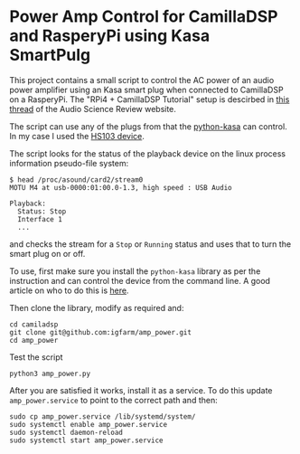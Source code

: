 
# Power Amp Control for CamillaDSP and RasperyPi using Kasa SmartPulg

This project contains a small script to control the AC power of an audio power amplifier using an Kasa smart plug when connected to CamillaDSP on a RasperyPi. The "RPi4 + CamillaDSP Tutorial" setup is descirbed in [this thread](https://www.audiosciencereview.com/forum/index.php?threads/rpi4-camilladsp-tutorial.29656/) of the Audio Science Review website.

The script can use any of the plugs from that the [python-kasa](https://github.com/python-kasa/python-kasa) can control. In my case I used the [HS103 device](https://www.amazon.com/TP-Link-Kasa-Smart-Wifi-Plug/dp/B07RCNB2L3).

The script looks for the status of the playback device on the linux process information pseudo-file system:
```
$ head /proc/asound/card2/stream0
MOTU M4 at usb-0000:01:00.0-1.3, high speed : USB Audio

Playback:
  Status: Stop
  Interface 1
  ...
```
and checks the stream for a `Stop` or `Running` status and uses that to turn the smart plug on or off.

To use, first make sure you install the `python-kasa` library as per the instruction and can control the device from the command line. A good article on who to do this is [here](https://medium.com/geekculture/use-raspberry-pi-and-tp-link-kasa-to-automate-your-devices-9f936a6243c1).

Then clone the library, modify as required and:

```
cd camiladsp
git clone git@github.com:igfarm/amp_power.git
cd amp_power
```

Test the script
```
python3 amp_power.py
```

After you are satisfied it works, install it as a service. To do this update `amp_power.service` to point to the correct path and then:

```
sudo cp amp_power.service /lib/systemd/system/
sudo systemctl enable amp_power.service
sudo systemctl daemon-reload
sudo systemctl start amp_power.service
```

